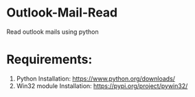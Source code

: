 # Outlook-Mail-Read
Read outlook mails using python

# Requirements:
1) Python
Installation: https://www.python.org/downloads/
2) Win32 module
Installation: https://pypi.org/project/pywin32/
